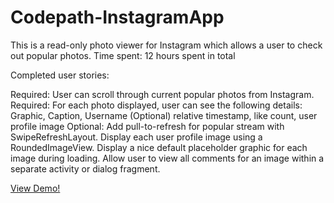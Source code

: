 # Codepath-InstagramApp
This is a read-only photo viewer for Instagram which allows a user to check out popular photos.
Time spent: 12 hours spent in total

Completed user stories:

 Required: User can scroll through current popular photos from Instagram.
 Required: For each photo displayed, user can see the following details:
            Graphic, Caption, Username
            (Optional) relative timestamp, like count, user profile image
 Optional: Add pull-to-refresh for popular stream with SwipeRefreshLayout.
           Display each user profile image using a RoundedImageView.
           Display a nice default placeholder graphic for each image during loading.
           Allow user to view all comments for an image within a separate activity or dialog fragment.

[View Demo!](https://cloud.githubusercontent.com/assets/11285573/9985431/d8d2763e-5fe0-11e5-8188-71461df221a7.gif)


